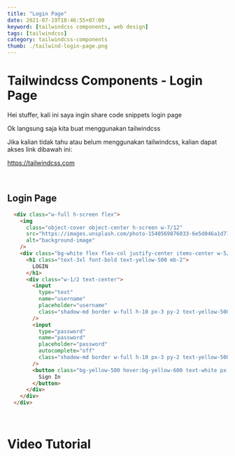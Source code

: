 ```yaml
---
title: "Login Page"
date: 2021-07-19T18:46:55+07:00
keyword: [tailwindcss components, web design]
tags: [tailwindcss]
category: tailwindcss-components
thumb: ./tailwind-login-page.png
---
```


# Tailwindcss Components - Login Page

Hei stuffer, kali ini saya ingin share code snippets login page

Ok langsung saja kita buat menggunakan tailwindcss

Jika kalian tidak tahu atau belum menggunakan tailwindcss, kalian dapat akses link dibawah ini:

https://tailwindcss.com

&nbsp;

## Login Page

```html
  <div class="w-full h-screen flex">
    <img
      class="object-cover object-center h-screen w-7/12"
      src="https://images.unsplash.com/photo-1540569876033-6e5d046a1d77?ixlib=rb-1.2.1&ixid=eyJhcHBfaWQiOjEyMDd9&auto=format&fit=crop&w=1050&q=80" 
      alt="background-image"
    />
    <div class="bg-white flex flex-col justify-center items-center w-5/12 shadow-lg">
      <h1 class="text-3xl font-bold text-yellow-500 mb-2">
        LOGIN
      </h1>
      <div class="w-1/2 text-center">
        <input 
          type="text" 
          name="username" 
          placeholder="username"
          class="shadow-md border w-full h-10 px-3 py-2 text-yellow-500 focus:outline-none focus:border-yellow-500 mb-3 rounded"
        />
        <input 
          type="password" 
          name="password" 
          placeholder="password" 
          autocomplete="off"
          class="shadow-md border w-full h-10 px-3 py-2 text-yellow-500 focus:outline-none focus:border-yellow-500 mb-3 rounded"
        />
        <button class="bg-yellow-500 hover:bg-yellow-600 text-white px-3 py-1 rounded text-lg focus:outline-none shadow">
          Sign In
        </button>
      </div>
    </div>
  </div>
```

&nbsp;

# Video Tutorial